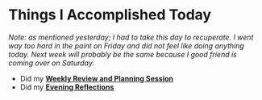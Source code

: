 # Things I Accomplished Today

_Note: as mentioned yesterday; I had to take this day to recuperate. I went way too hard in the paint on Friday and did not feel like doing anything today. Next week will probably be the same because I good friend is coming over on Saturday._

- Did my **[Weekly Review and Planning Session](../../../routines/personal-health-and-wellness-routine-2024.md)**
- Did my **[Evening Reflections](../../../routines/evening-reflections.md)**
